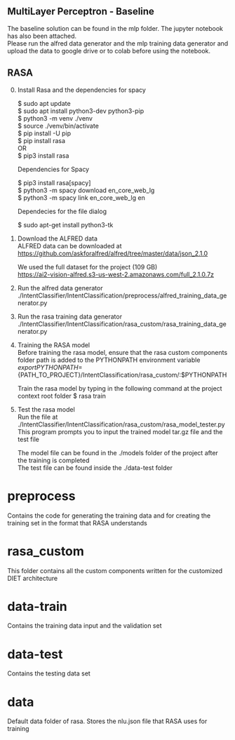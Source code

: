 ## MultiLayer Perceptron - Baseline

The baseline solution can be found in the mlp folder. The jupyter notebook has also been attached.<br/>
Please run the alfred data generator and the mlp training data generator and upload the data to google drive or to colab before using the notebook.<br/>


## RASA
0. Install Rasa and the dependencies for spacy<br/>

    $ sudo apt update <br/>
    $ sudo apt install python3-dev python3-pip <br/>
    $ python3 -m venv ./venv <br/>
    $ source ./venv/bin/activate <br/>
    $ pip install -U pip <br/>
    $ pip install rasa <br/>
     OR <br/>
    $ pip3 install rasa <br/>

    Dependencies for Spacy

    $ pip3 install rasa[spacy] <br/>
    $ python3 -m spacy download en_core_web_lg <br/>
    $ python3 -m spacy link en_core_web_lg en <br/>
    
    Dependecies for the file dialog <br/>
    
    $ sudo apt-get install python3-tk<br/>


1. Download the ALFRED data<br/>
    ALFRED data can be downloaded at https://github.com/askforalfred/alfred/tree/master/data/json_2.1.0 <br/>
    
    We used the full dataset for the project (109 GB)<br/>
    https://ai2-vision-alfred.s3-us-west-2.amazonaws.com/full_2.1.0.7z<br/>
    
    
2. Run the alfred data generator<br/>
     ./IntentClassifier/IntentClassification/preprocess/alfred_training_data_generator.py<br/>
    
    
3. Run the rasa training data generator<br/>
     ./IntentClassifier/IntentClassification/rasa_custom/rasa_training_data_generator.py<br/>
 
 
4. Training the RASA model <br/>
    Before training the rasa model, ensure that the rasa custom components folder path is added to the PYTHONPATH environment variable <br/>
    $export PYTHONPATH=${PATH_TO_PROJECT}/IntentClassification/rasa_custom/:$PYTHONPATH <br/>
    
    Train the rasa model by typing in the following command at the project context root folder
    $ rasa train<br/>
    
    
5. Test the rasa model<br/>
    Run the file at ./IntentClassifier/IntentClassification/rasa_custom/rasa_model_tester.py <br/>
    This program prompts you to input the trained model tar.gz file and the test file<br/>
    
    The model file can be found in the ./models folder of the project after the training is completed<br/>
    The test file can be found inside the ./data-test folder<br/>






# preprocess
Contains the code for generating the training data and for creating the training set in the format that RASA understands

# rasa_custom
This folder contains all the custom components written for the customized DIET architecture

# data-train 
Contains the training data input and the validation set

# data-test
Contains the testing data set

# data
Default data folder of rasa. Stores the nlu.json file that RASA uses for training




